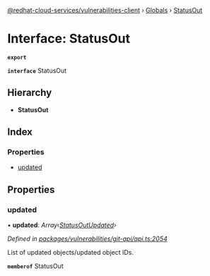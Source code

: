 [@redhat-cloud-services/vulnerabilities-client](../README.md) › [Globals](../globals.md) › [StatusOut](statusout.md)

# Interface: StatusOut

**`export`** 

**`interface`** StatusOut

## Hierarchy

* **StatusOut**

## Index

### Properties

* [updated](statusout.md#updated)

## Properties

###  updated

• **updated**: *Array‹[StatusOutUpdated](statusoutupdated.md)›*

*Defined in [packages/vulnerabilities/git-api/api.ts:2054](https://github.com/RedHatInsights/javascript-clients/blob/master/packages/vulnerabilities/git-api/api.ts#L2054)*

List of updated objects/updated object IDs.

**`memberof`** StatusOut
